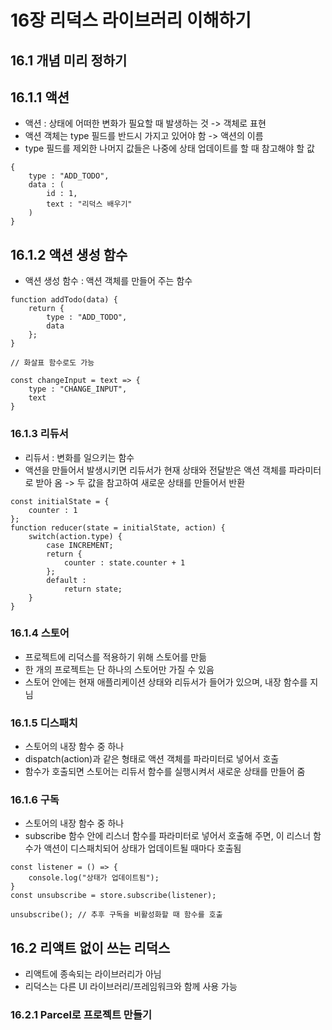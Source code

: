 # 16장 리덕스 라이브러리 이해하기

## 16.1 개념 미리 정하기

## 16.1.1 액션

- 액션 : 상태에 어떠한 변화가 필요할 때 발생하는 것 -> 객체로 표현
- 액션 객체는 type 필드를 반드시 가지고 있어야 함 -> 액션의 이름
- type 필드를 제외한 나머지 값들은 나중에 상태 업데이트를 할 때 참고해야 할 값

```
{
    type : "ADD_TODO",
    data : (
        id : 1,
        text : "리덕스 배우기"
    )
}
```

## 16.1.2 액션 생성 함수

- 액션 생성 함수 : 액션 객체를 만들어 주는 함수

```
function addTodo(data) {
    return {
        type : "ADD_TODO",
        data
    };
}

// 화살표 함수로도 가능

const changeInput = text => {
    type : "CHANGE_INPUT",
    text
}
```

### 16.1.3 리듀서

- 리듀서 : 변화를 일으키는 함수
- 액션을 만들어서 발생시키면 리듀서가 현재 상태와 전달받은 액션 객체를 파라미터로 받아 옴 -> 두 값을 참고하여 새로운 상태를 만들어서 반환

```
const initialState = {
    counter : 1
};
function reducer(state = initialState, action) {
    switch(action.type) {
        case INCREMENT;
        return {
            counter : state.counter + 1
        };
        default :
            return state;
    }
}
```

### 16.1.4 스토어

- 프로젝트에 리덕스를 적용하기 위해 스토어를 만듦
- 한 개의 프로젝트는 단 하나의 스토어만 가질 수 있음
- 스토어 안에는 현재 애플리케이션 상태와 리듀서가 들어가 있으며, 내장 함수를 지님

### 16.1.5 디스패치

- 스토어의 내장 함수 중 하나
- dispatch(action)과 같은 형태로 액션 객체를 파라미터로 넣어서 호출
- 함수가 호출되면 스토어는 리듀서 함수를 실행시켜서 새로운 상태를 만들어 줌

### 16.1.6 구독

- 스토어의 내장 함수 중 하나
- subscribe 함수 안에 리스너 함수를 파라미터로 넣어서 호출해 주면, 이 리스너 함수가 액션이 디스패치되어 상태가 업데이트될 때마다 호출됨

```
const listener = () => {
    console.log("상태가 업데이트됨");
}
const unsubscribe = store.subscribe(listener);

unsubscribe(); // 추후 구독을 비활성화할 때 함수를 호출
```

## 16.2 리액트 없이 쓰는 리덕스

- 리액트에 종속되는 라이브러리가 아님
- 리덕스는 다른 UI 라이브러리/프레임워크와 함께 사용 가능

### 16.2.1 Parcel로 프로젝트 만들기
